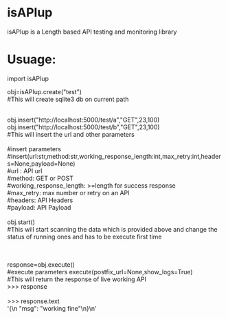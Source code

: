# isAPIup
isAPIup is a Length based API testing and monitoring library




# Usuage:

import isAPIup


obj=isAPIup.create("test")<br>
#This will create sqlite3 db on current path<br>
<br>

obj.insert("http://localhost:5000/test/a","GET",23,100)<br>
obj.insert("http://localhost:5000/test/b","GET",23,100)<br>
#This will insert the url and other parameters<br>
<br>
#insert parameters<br>
#insert(url:str,method:str,working_response_length:int,max_retry:int,headers=None,payload=None)<br>
#url : API url<br>
#method:  GET or POST<br>
#working_response_length: >=length for success response<br>
#max_retry: max number or retry on an API<br>
#headers: API Headers<br>
#payload: API Payload<br>
<br>
obj.start()<br>
#This will start scanning the data which is provided above and change the status of running ones and has to be execute first time<br>

<br>
<br>
response=obj.execute()<br>
#execute parameters execute(postfix_url=None,show_logs=True)<br>
#This will return the response of live working API<br>
>>> response<br>
<Response [200]><br>
>>> response.text<br>
'{\n  "msg": "working fine"\n}\n'

